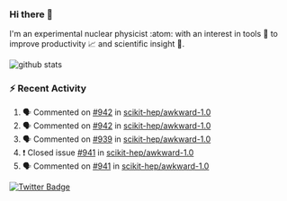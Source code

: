 ### Hi there 👋 

I'm an experimental nuclear physicist :atom: with an interest in tools :wrench: to improve productivity :chart_with_upwards_trend: and scientific insight :telescope:.

![github stats](https://github-readme-stats.vercel.app/api?username=agoose77&show_icons=true&hide_rank=true&hide_title=true&bg_color=30,e76445,904e95&text_color=efe3ec&icon_color=efe3ec)
<!--
**agoose77/agoose77** is a ✨ _special_ ✨ repository because its `README.md` (this file) appears on your GitHub profile.

Here are some ideas to get you started:

- 🔭 I’m currently working on ...
- 🌱 I’m currently learning ...
- 👯 I’m looking to collaborate on ...
- 🤔 I’m looking for help with ...
- 💬 Ask me about ...
- 📫 How to reach me: ...
- 😄 Pronouns: ...
- ⚡ Fun fact: ...
-->

### :zap: Recent Activity
<!--START_SECTION:activity-->
1. 🗣 Commented on [#942](https://github.com/scikit-hep/awkward-1.0/issues/942) in [scikit-hep/awkward-1.0](https://github.com/scikit-hep/awkward-1.0)
2. 🗣 Commented on [#942](https://github.com/scikit-hep/awkward-1.0/issues/942) in [scikit-hep/awkward-1.0](https://github.com/scikit-hep/awkward-1.0)
3. 🗣 Commented on [#939](https://github.com/scikit-hep/awkward-1.0/issues/939) in [scikit-hep/awkward-1.0](https://github.com/scikit-hep/awkward-1.0)
4. ❗️ Closed issue [#941](https://github.com/scikit-hep/awkward-1.0/issues/941) in [scikit-hep/awkward-1.0](https://github.com/scikit-hep/awkward-1.0)
5. 🗣 Commented on [#941](https://github.com/scikit-hep/awkward-1.0/issues/941) in [scikit-hep/awkward-1.0](https://github.com/scikit-hep/awkward-1.0)
<!--END_SECTION:activity-->


[![Twitter Badge](https://img.shields.io/twitter/follow/agoose77?style=flat-square&logo=Twitter&logoColor=white&color=cornflowerblue)](https://twitter.com/agoose77)
